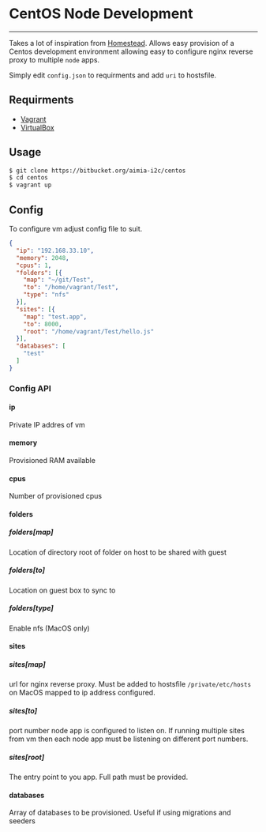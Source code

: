# CentOS Node Development
---

Takes a lot of inspiration from [Homestead]. Allows easy provision of a Centos development environment allowing easy to configure nginx reverse proxy to multiple `node` apps.

Simply edit `config.json` to requirments and add `uri` to hostsfile.

## Requirments
- [Vagrant]
- [VirtualBox]

## Usage
```sh
$ git clone https://bitbucket.org/aimia-i2c/centos
$ cd centos
$ vagrant up
```

## Config
To configure vm adjust config file to suit.
```json
{
  "ip": "192.168.33.10",
  "memory": 2048,
  "cpus": 1,
  "folders": [{
    "map": "~/git/Test",
    "to": "/home/vagrant/Test",
    "type": "nfs"
  }],
  "sites": [{
    "map": "test.app",
    "to": 8000,
    "root": "/home/vagrant/Test/hello.js"
  }],
  "databases": [
    "test"
  ]
}
```

### Config API
#### ip
Private IP addres of vm

#### memory
Provisioned RAM available

#### cpus
Number of provisioned cpus

#### folders
##### folders[map]
Location of directory root of folder on host to be shared with guest
##### folders[to]
Location on guest box to sync to
##### folders[type]
Enable nfs (MacOS only)

#### sites
##### sites[map]
url for nginx reverse proxy. Must be added to hostsfile `/private/etc/hosts` on MacOS mapped to ip address configured.
##### sites[to]
port number node app is configured to listen on. If running multiple sites from vm then each node app must be listening on different port numbers.

##### sites[root]
The entry point to you app. Full path must be provided.

#### databases
Array of databases to be provisioned. Useful if using migrations and seeders



[Vagrant]: <https://www.vagrantup.com/>
[VirtualBox]: <https://www.virtualbox.org/>
[Homestead]: <https://github.com/laravel/homestead>
